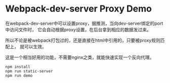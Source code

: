 Webpack-dev-server Proxy Demo
============================

在webpack-dev-server中可以设置proxy，据推测，当向dev-server绑定的port中访问文件时，
它会自动根据proxy设置，在后台拿到相应的数据发过来。

所以不论是被webpack打包过的，还是直接在html中引用的，只要被proxy规则匹配上，
就可以生效。

这是一个相当好用的功能，不需要nginx之类，就能快速实现一个反向代理。

```
npm install
npm run static-server
npm run demo
```

